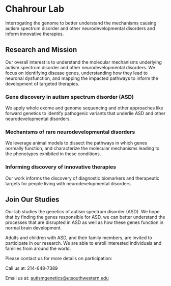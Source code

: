 # Chahrour Lab
Interrogating the genome to better understand the mechanisms causing autism spectrum disorder and other neurodevelopmental disorders and inform innovative therapies.
## Research and Mission
Our overall interest is to understand the molecular mechanisms underlying autism spectrum disorder and other neurodevelopmental disorders. We focus on identifying disease genes, understanding how they lead to neuronal dysfunction, and mapping the impacted pathways to inform the development of targeted therapies.
### Gene discovery in autism spectrum disorder (ASD)
We apply whole exome and genome sequencing and other approaches like forward genetics to identify pathogenic variants that underlie ASD and other neurodevelopmental disorders.
### Mechanisms of rare neurodevelopmental disorders
We leverage animal models to dissect the pathways in which genes normally function, and characterize the molecular mechanisms leading to the phenotypes exhibited in these conditions.
### Informing discovery of innovative therapies
Our work informs the discovery of diagnostic biomarkers and therapeutic targets for people living with neurodevelopmental disorders.
## Join Our Studies
Our lab studies the genetics of autism spectrum disorder (ASD). We hope that by finding the genes responsible for ASD, we can better understand the processes that are disrupted in ASD as well as how these genes function in normal brain development.

Adults and children with ASD, and their family members, are invited to participate in our research. We are able to enroll interested individuals and families from around the world. 

Please contact us for more details on participation:

Call us at: 214-648-7389

Email us at: autismgenetics@utsouthwestern.edu
